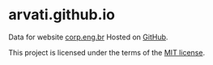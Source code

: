 arvati.github.io
========

Data for website [corp.eng.br](https://corp.eng.br) 
Hosted on [GitHub](https://github.com/arvati/arvati.github.io).

This project is licensed under the terms of the [MIT license](http://www.tldrlegal.com/l/mit).
